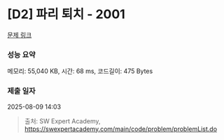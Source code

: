 # [D2] 파리 퇴치 - 2001 

[문제 링크](https://swexpertacademy.com/main/code/problem/problemDetail.do?contestProbId=AV5PzOCKAigDFAUq) 

### 성능 요약

메모리: 55,040 KB, 시간: 68 ms, 코드길이: 475 Bytes

### 제출 일자

2025-08-09 14:03



> 출처: SW Expert Academy, https://swexpertacademy.com/main/code/problem/problemList.do